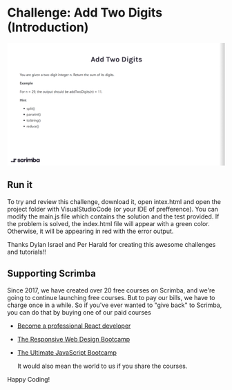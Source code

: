 # Challenge: Add Two Digits (Introduction)

![Challenge Day 2](ChallengeDay2.png)

## Run it

To try and review this challenge, download it, open intex.html and open the project folder with VisualStudioCode (or your IDE of prefference).
You can modify the main.js file which contains the solution and the test provided.
If the problem is solved, the index.html file will appear with a green color. Otherwise, it will be appearing in red with the error output.

Thanks Dylan Israel and Per Harald for creating this awesome challenges and tutorials!!

## Supporting Scrimba

Since 2017, we have created over 20 free courses on Scrimba, and we're going to
continue launching free courses. But to pay our bills, we have to charge once
in a while. So if you've ever wanted to "give back" to Scrimba, you can do that by buying
	one of our paid courses

- [Become a professional React developer](https://scrimba.com/course/greact)
- [The Responsive Web Design Bootcamp](https://scrimba.com/course/gresponsive)
- [The Ultimate JavaScript Bootcamp](https://scrimba.com/course/gjavascript)

	It would also mean the world to us if you share the courses.  

Happy Coding!
